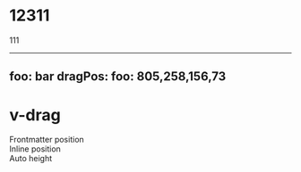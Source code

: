 # 12311

111

---
foo: bar
dragPos:
  foo: 805,258,156,73
---

# v-drag

<v-drag bg-yellow id="foo">
<div text-center>
Frontmatter position
</div>
</v-drag>

<v-drag bg-blue pos="128,352,188,80,15">
<div>
Inline position
</div>
</v-drag>

<v-drag bg-red pos="555,185,335,_,-48">
Auto height
</v-drag>

